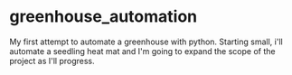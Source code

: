 # greenhouse_automation
My first attempt to automate a greenhouse with python. Starting small, i'll automate a seedling heat mat and I'm going to
expand the scope of the project as I'll progress.
